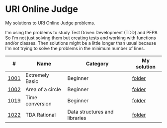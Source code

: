# URI Online Judge

My solutions to URI Online Judge problems.

I'm using the problems to study Test Driven Development (TDD) and PEP8.
So I'm not just solving them but creating tests and working with functions
and/or classes. Then solutions might be a little longer than usual because
I'm not trying to solve the problems in the minimum number of lines.

| #                                                                     | Name             | Category                      | My solution                    |
| --------------------------------------------------------------------- | ---------------- | ----------------------------- | ------------------------------ |
| [1001](https://www.urionlinejudge.com.br/judge/en/problems/view/1001) | Extremely Basic  | Beginner                      | [folder](1001_extremely_basic) |
| [1002](https://www.urionlinejudge.com.br/judge/en/problems/view/1002) | Area of a circle | Beginner                      | [folder](1002_area_circle)     |
| [1019](https://www.urionlinejudge.com.br/judge/en/problems/view/1019) | Time conversion  | Beginner                      | [folder](1019_time_conversion) |
| [1022](https://www.urionlinejudge.com.br/judge/en/problems/view/1022) | TDA Rational     | Data structures and libraries | [folder](1022_tda_rational)    |